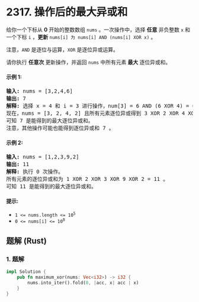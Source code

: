 # 2317. 操作后的最大异或和
给你一个下标从 **0** 开始的整数数组 `nums` 。一次操作中，选择 **任意** 非负整数 `x` 和一个下标 `i` ，**更新** `nums[i] 为 nums[i] AND (nums[i] XOR x)` 。

注意，`AND` 是逐位与运算，`XOR` 是逐位异或运算。

请你执行 **任意次** 更新操作，并返回 `nums` 中所有元素 **最大** 逐位异或和。

#### 示例 1:
<pre>
<strong>输入:</strong> nums = [3,2,4,6]
<strong>输出:</strong> 7
<strong>解释:</strong> 选择 x = 4 和 i = 3 进行操作，num[3] = 6 AND (6 XOR 4) = 6 AND 2 = 2 。
现在，nums = [3, 2, 4, 2] 且所有元素逐位异或得到 3 XOR 2 XOR 4 XOR 2 = 7 。
可知 7 是能得到的最大逐位异或和。
注意，其他操作可能也能得到逐位异或和 7 。
</pre>

#### 示例 2:
<pre>
<strong>输入:</strong> nums = [1,2,3,9,2]
<strong>输出:</strong> 11
<strong>解释:</strong> 执行 0 次操作。
所有元素的逐位异或和为 1 XOR 2 XOR 3 XOR 9 XOR 2 = 11 。
可知 11 是能得到的最大逐位异或和。
</pre>

#### 提示:
* <code>1 <= nums.length <= 10<sup>5</sup></code>
* <code>0 <= nums[i] <= 10<sup>8</sup></code>

## 题解 (Rust)

### 1. 题解
```Rust
impl Solution {
    pub fn maximum_xor(nums: Vec<i32>) -> i32 {
        nums.into_iter().fold(0, |acc, x| acc | x)
    }
}
```
